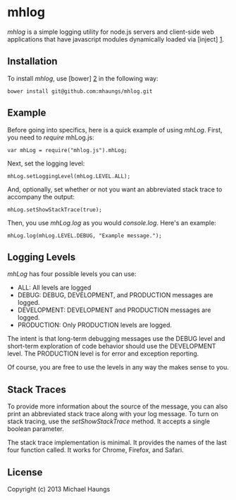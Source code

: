 mhlog
=====

*mhlog* is a simple logging utility for node.js servers and client-side web applications that have javascript modules dynamically loaded via [inject] [1].

Installation
------------

To install *mhlog*, use [bower] [2] in the following way:

	bower install git@github.com:mhaungs/mhlog.git

Example
-------

Before going into specifics, here is a quick example of using *mhLog*.  First, you need to *require* mhLog.js:

	var mhLog = require("mhlog.js").mhLog;

Next, set the logging level:

	mhLog.setLoggingLevel(mhLog.LEVEL.ALL);

And, optionally, set whether or not you want an abbreviated stack trace to accompany the output:

	mhLog.setShowStackTrace(true);

Then, you use *mhLog.log* as you would *console.log*.  Here's an example:

	mhLog.log(mhLog.LEVEL.DEBUG, "Example message.");

Logging Levels
--------------

*mhLog* has four possible levels you can use:

* ALL:  All levels are logged
* DEBUG: DEBUG, DEVELOPMENT, and PRODUCTION messages are logged.
* DEVELOPMENT: DEVELOPMENT and PRODUCTION messages are logged.
* PRODUCTION: Only PRODUCTION levels are logged.

The intent is that long-term debugging messages use the DEBUG level and short-term exploration of code behavior  should use the DEVELOPMENT level.  The PRODUCTION level is for error and exception reporting.

Of course, you are free to use the levels in any way the makes sense to you.

Stack Traces
------------

To provide more information about the source of the message, you can also print an abbreviated stack trace along with your log message.  To turn on stack tracing, use the *setShowStackTrace* method.  It accepts a single boolean parameter.

The stack trace implementation is minimal.  It provides the names of the last four function called.  It works for Chrome, Firefox, and Safari.

License
-------
Copyright (c) 2013 Michael Haungs <mhaungs at calpoly.edu>


[1]: http://www.injectjs.com/	"Inject"
[2]: http://bower.io/	"Bower"
